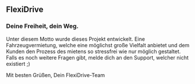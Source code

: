 ## FlexiDrive
### Deine Freiheit, dein Weg.

Unter diesem Motto wurde dieses Projekt entwickelt. Eine Fahrzeugvermietung, welche eine möglichst große Vielfalt anbietet und dem Kunden den Prozess des mietens so stressfrei wie nur möglich gestaltet.
Falls es noch weitere Fragen gibt, melde dich an den Support, welcher nicht existiert ;)

Mit besten Grüßen,
Dein FlexiDrive-Team
